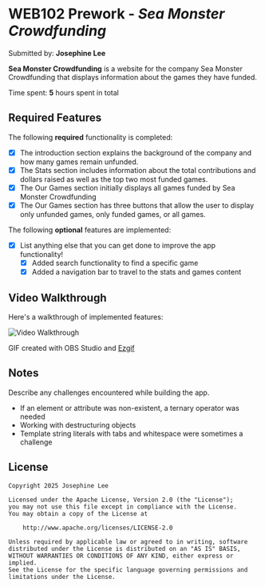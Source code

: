 # WEB102 Prework - *Sea Monster Crowdfunding*

Submitted by: **Josephine Lee**

**Sea Monster Crowdfunding** is a website for the company Sea Monster Crowdfunding that displays information about the games they have funded.

Time spent: **5** hours spent in total

## Required Features

The following **required** functionality is completed:

* [X] The introduction section explains the background of the company and how many games remain unfunded.
* [X] The Stats section includes information about the total contributions and dollars raised as well as the top two most funded games.
* [X] The Our Games section initially displays all games funded by Sea Monster Crowdfunding
* [X] The Our Games section has three buttons that allow the user to display only unfunded games, only funded games, or all games.

The following **optional** features are implemented:

* [X] List anything else that you can get done to improve the app functionality!
    * [X] Added search functionality to find a specific game
    * [X] Added a navigation bar to travel to the stats and games content

## Video Walkthrough

Here's a walkthrough of implemented features:

<img src='./assets/seaMonsterCrowdfundingDemo.gif' title='Video Walkthrough' width='' alt='Video Walkthrough' />

<!-- Replace this with whatever GIF tool you used! -->
GIF created with OBS Studio and [Ezgif](https://ezgif.com/)
<!-- Recommended tools:
[Kap](https://getkap.co/) for macOS
[ScreenToGif](https://www.screentogif.com/) for Windows
[peek](https://github.com/phw/peek) for Linux. -->

## Notes

Describe any challenges encountered while building the app.

* If an element or attribute was non-existent, a ternary operator was needed
* Working with destructuring objects
* Template string literals with tabs and whitespace were sometimes a challenge

## License

    Copyright 2025 Josephine Lee

    Licensed under the Apache License, Version 2.0 (the "License");
    you may not use this file except in compliance with the License.
    You may obtain a copy of the License at

        http://www.apache.org/licenses/LICENSE-2.0

    Unless required by applicable law or agreed to in writing, software
    distributed under the License is distributed on an "AS IS" BASIS,
    WITHOUT WARRANTIES OR CONDITIONS OF ANY KIND, either express or implied.
    See the License for the specific language governing permissions and
    limitations under the License.

